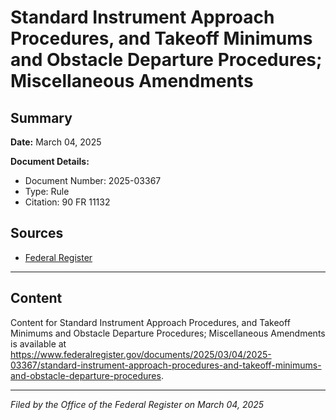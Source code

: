 # Standard Instrument Approach Procedures, and Takeoff Minimums and Obstacle Departure Procedures; Miscellaneous Amendments

## Summary

**Date:** March 04, 2025

**Document Details:**
- Document Number: 2025-03367
- Type: Rule
- Citation: 90 FR 11132

## Sources
- [Federal Register](https://www.federalregister.gov/documents/2025/03/04/2025-03367/standard-instrument-approach-procedures-and-takeoff-minimums-and-obstacle-departure-procedures)

---

## Content

Content for Standard Instrument Approach Procedures, and Takeoff Minimums and Obstacle Departure Procedures; Miscellaneous Amendments is available at https://www.federalregister.gov/documents/2025/03/04/2025-03367/standard-instrument-approach-procedures-and-takeoff-minimums-and-obstacle-departure-procedures.

---

*Filed by the Office of the Federal Register on March 04, 2025*

